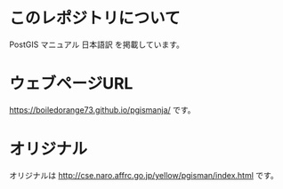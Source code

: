 # このレポジトリについて

PostGIS マニュアル 日本語訳 を掲載しています。

# ウェブページURL

https://boiledorange73.github.io/pgismanja/ です。

# オリジナル

オリジナルは http://cse.naro.affrc.go.jp/yellow/pgisman/index.html です。

